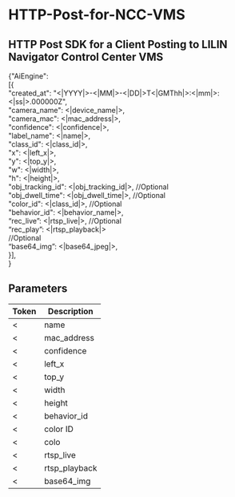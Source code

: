 # HTTP-Post-for-NCC-VMS

## HTTP Post SDK for a Client Posting to LILIN Navigator Control Center VMS <BR>

{"AiEngine": <BR>
[{ <BR>
"created_at": "<|YYYY|>-<|MM|>-<|DD|>T<|GMThh|>:<|mm|>:<|ss|>.000000Z", <BR>
"camera_name": <|device_name|>,  <BR>
"camera_mac": <|mac_address|>, <BR>
  "confidence": <|confidence|>, <BR>
  "label_name": <|name|>, <BR>
"class_id": <|class_id|>, <BR>
"x": <|left_x|>,  <BR>
"y": <|top_y|>, <BR>
"w": <|width|>, <BR>
"h": <|height|>, <BR>
"obj_tracking_id": <|obj_tracking_id|>,     	//Optional <BR>
"obj_dwell_time": <|obj_dwell_time|>,     		//Optional <BR>
"color_id": <|class_id|>,	                    //Optional <BR>
"behavior_id": <|behavior_name|>, <BR>
“rec_live”: <|rtsp_live|>,                    //Optional <BR>
“rec_play”: <|rtsp_playback|> <BR>            //Optional <BR>
“base64_img”: <|base64_jpeg|>, <BR>
}], <BR>
}  <BR>
## Parameters
| Token | Description |
| ----- | ---------- |
| <|name|> | Name of the object |
| <|mac_address|> | The mac address of your device | 
| <|confidence|> | Confidence of the object |
| <|left_x|> | Bonding box of X |
| <|top_y|> | Bonding box of Y |
| <|width|> | Bonding box of width |
| <|height|> | Bonding box of height |
| <|behavior_id|> | Behavior ID |
| <|color ID|> | Color of the object |
| <|colo|> | Color of the object |
| <|rtsp_live|> | The live URL of your device | 
| <|rtsp_playback|> | The recording URL of your device | 
| <|base64_img|> | Base 64 encryption of the JPEG |

